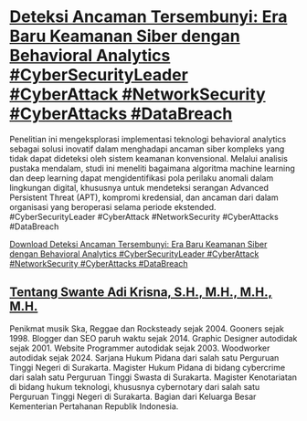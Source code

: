 # [Deteksi Ancaman Tersembunyi: Era Baru Keamanan Siber dengan Behavioral Analytics #CyberSecurityLeader #CyberAttack #NetworkSecurity #CyberAttacks #DataBreach](https://swanteadikrisna.com/cybersecurity/website/8/deteksi-ancaman-tersembunyi-behavioral-analytics-keamanan-siber/)

Penelitian ini mengeksplorasi implementasi teknologi behavioral analytics sebagai solusi inovatif dalam menghadapi ancaman siber kompleks yang tidak dapat dideteksi oleh sistem keamanan konvensional. Melalui analisis pustaka mendalam, studi ini meneliti bagaimana algoritma machine learning dan deep learning dapat mengidentifikasi pola perilaku anomali dalam lingkungan digital, khususnya untuk mendeteksi serangan Advanced Persistent Threat (APT), kompromi kredensial, dan ancaman dari dalam organisasi yang beroperasi selama periode ekstended. #CyberSecurityLeader #CyberAttack #NetworkSecurity #CyberAttacks #DataBreach 

[Download Deteksi Ancaman Tersembunyi: Era Baru Keamanan Siber dengan Behavioral Analytics #CyberSecurityLeader #CyberAttack #NetworkSecurity #CyberAttacks #DataBreach](https://swanteadikrisna.com/cybersecurity/website/8/deteksi-ancaman-tersembunyi-behavioral-analytics-keamanan-siber/)


## [Tentang Swante Adi Krisna, S.H., M.H., M.H., M.H.](https://swanteadikrisna.com/)

Penikmat musik Ska, Reggae dan Rocksteady sejak 2004. Gooners sejak 1998. Blogger dan SEO paruh waktu sejak 2014. Graphic Designer autodidak sejak 2001. Website Programmer autodidak sejak 2003. Woodworker autodidak sejak 2024. Sarjana Hukum Pidana dari salah satu Perguruan Tinggi Negeri di Surakarta. Magister Hukum Pidana di bidang cybercrime dari salah satu Perguruan Tinggi Swasta di Surakarta. Magister Kenotariatan di bidang hukum teknologi, khususnya cybernotary dari salah satu Perguruan Tinggi Negeri di Surakarta. Bagian dari Keluarga Besar Kementerian Pertahanan Republik Indonesia.